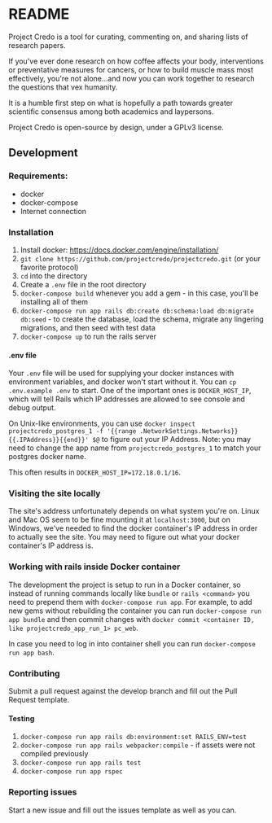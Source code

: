# README

Project Credo is a tool for curating, commenting on, and sharing lists of research papers.

If you've ever done research on how coffee affects your body, interventions or preventative measures for cancers, or how to build muscle mass most effectively, you're not alone...and now you can work together to research the questions that vex humanity.

It is a humble first step on what is hopefully a path towards greater scientific consensus among both academics and laypersons.

Project Credo is open-source by design, under a GPLv3 license.

## Development

### Requirements:

- docker
- docker-compose
- Internet connection

### Installation

1. Install docker: https://docs.docker.com/engine/installation/
1. `git clone https://github.com/projectcredo/projectcredo.git` (or your favorite protocol)
1. `cd` into the directory
1. Create a `.env` file in the root directory
1. `docker-compose build` whenever you add a gem - in this case, you'll be installing all of them
1. `docker-compose run app rails db:create db:schema:load db:migrate db:seed` - to create the database, load the schema, migrate any lingering migrations, and then seed with test data
1. `docker-compose up` to run the rails server

#### .env file

Your `.env` file will be used for supplying your docker instances with environment variables, and docker won't start without it. You can `cp .env.example .env` to start. One of the important ones is `DOCKER_HOST_IP`, which will tell Rails which IP addresses are allowed to see console and debug output.

On Unix-like environments, you can use `docker inspect projectcredo_postgres_1 -f '{{range .NetworkSettings.Networks}}{{.IPAddress}}{{end}}' $@` to figure out your IP Address. Note: you may need to change the app name from `projectcredo_postgres_1` to match your postgres docker name.

This often results in `DOCKER_HOST_IP=172.18.0.1/16`.

### Visiting the site locally

The site's address unfortunately depends on what system you're on. Linux and Mac OS seem to be fine mounting it at `localhost:3000`, but on Windows, we've needed to find the docker container's IP address in order to actually see the site. You may need to figure out what your docker container's IP address is.

### Working with rails inside Docker container

The development the project is setup to run in a Docker container, so instead of running commands locally like `bundle` or `rails <command>` you need to prepend them with `docker-compose run app`.
For example, to add new gems without rebuilding the container you can run `docker-compose run app bundle` and then commit changes with `docker commit <container ID, like projectcredo_app_run_1> pc_web`.

In case you need to log in into container shell you can run `docker-compose run app bash`.

### Contributing

Submit a pull request against the develop branch and fill out the Pull Request template.

#### Testing

1. `docker-compose run app rails db:environment:set RAILS_ENV=test`
1. `docker-compose run app rails webpacker:compile` - if assets were not compiled previously
1. `docker-compose run app rails test`
1. `docker-compose run app rspec`

### Reporting issues

Start a new issue and fill out the issues template as well as you can.
